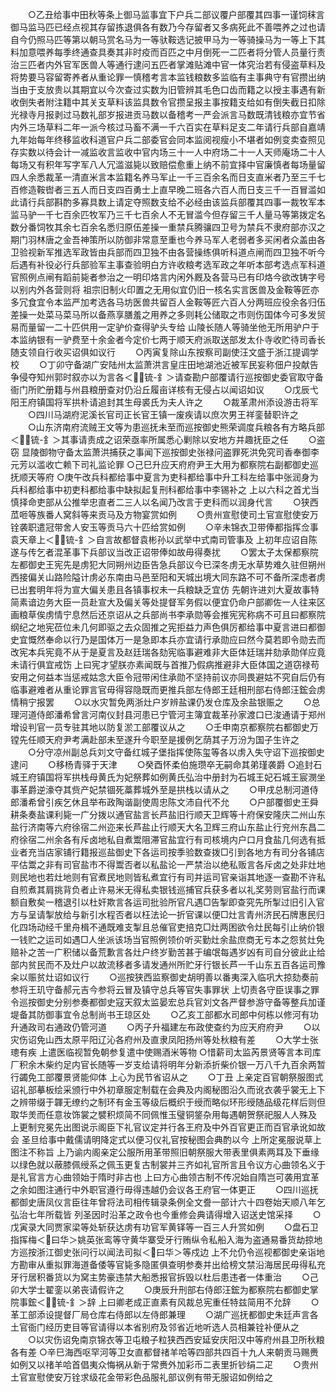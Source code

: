 <!-- { "loadSidebar": true } -->
　　○乙丑给事中田秋等条上御马监事宜下户兵二部议覆户部覆其四事一谨饲秣言御马监马匹已经点视其存留拣退俱各有数乃今存留者又多病死此不善喂养之过也请自今仍照马匹等第以朝马赏名马为一等驮鞍选记披甲马为一等骑操马为一等上下其料加意喂养每季终通查具奏其非时疫而百匹之中月倒死一二匹者将分管人员量行责治三匹者内外官军医兽人等通行逮问五匹者掌滩贴滩中官一体究治若有侵盗草料及将势要马容留寄养者从重论罪一慎稽考言本监钱粮数多监临有主事典守有官攒出纳当由于支放贵以其期宜以今次查过实数为旧管辨其毛色口齿而籍之以授主事遇有新收倒失者附注籍中其关支草料该监具数令官攒呈报主事按籍支给如有倒失截日扣除光禄寺月报剥过马数礼部岁报进贡马数以备稽考一严会派言马数既清钱粮亦宜节省内外三场草料二年一派今核过马畜不满一千六百实在草料足支二年请行兵部自嘉靖九年始每年终移监收科道官户兵二部委官会同本监阅视瘦小不堪者如例变卖查照见存实数以待会计一减监收言监收中官内场三十一人中府场二十一人天师庵场二十人每场又有积年写字军八人冗滥滋毙以致赔偿愈重上纳不前宜择中官廉慎者每场量留四人余悉裁革一清直米言本监籍名养马军止一千三百余名而日支直米者乃至三千七百修造鞍辔者三五人而日支四百勇士上直早晚二班各六百人而日支三千一百冒滥如此请行兵部斟酌多寡具数上请定夺照数支给不必经由该监兵部覆其四事一裁牧军本监马驴一千七百余匹牧军乃三千七百余人不无冒滥今但存留三千人量马等第拨定名数分番饲牧其余七百余名悉归原伍差操一重禁兵腾骧四卫号为禁兵不隶府部亦汉之期门羽林唐之金吾神策所以防御非常意至重也今养马军人老弱者多买闲者众盖由各卫验视新军推选军政皆由兵部而四卫独不由各营操练俱听科道点闸而四卫独不听今后遇有补役必行兵部验军主事查验明白方许收粮考选军政之年听本部考选点军科道官照例点闸有蹈前毙者参治之一明印烙言内闲外厩及各营马已有印烙今欲改铸字号以别内外各营则将  祖宗旧制火印置之无用似宜仍旧一核名实言医兽及金鞍等匠亦多冗食宜令本监严加考选各马坊医兽共留百人金鞍等匠六百人分两班应役余各归伍差操一处菜马菜马所以备燕享膳羞之用养之多则耗公储取之市则伤国体今可多发贸易而量留一二十匹供用一定驴价查得驴头专给  山陵长随人等骑坐他无所用驴户于本监纳银有一驴费至十余金者今定价七两于顺天府派取送部发太仆寺收贮待司香长随支领自行收买诏俱如议行
　　○丙寅复除山东按察司副使汪文盛于浙江提调学校
　　○丁卯守备湖广安陆州太监萧洪言皇庄田地湖池近被军民妄称佃户投献告争侵夺知州郭时叙亦以为言各＜锍-釒＞请查勘户部覆请行巡按御史委官取守备衙门所贮册籍与州县粮册查对仍沿丘履亩详核有无侵占以闻诏如议
　　○戊辰弋阳王府镇国将军拱朴请追封其生母裘氏为夫人许之
　　○裁革肃州添设游击将军
　　○四川马湖府泥溪长官司正长官王镇一废疾请以庶次男王祥銮替职许之
　　○山东济南府流贼王文等为患巡抚未至而巡按御史熊荣调度兵粮各有方略兵部＜锍-釒＞其事请责成之诏荣亟率所属悉心剿除以安地方并趣抚臣之任
　　○盗窃  显陵御物守备太监萧洪捕获之事闻下巡按御史张禄问盗罪死洪免究司香奉御李元芳以滥收亡赖下司礼监论罪
○己巳升应天府府尹王大用为都察院右副都御史巡抚顺天等府
○庚午改兵科都给事中夏言为吏科都给事中升工科左给事中张润身为兵科都给事中初吏科都给事中缺拟起复刑科都给事中李锡补之  上以六科之首尤当慎择命吏部从公推举忠直者二三人以名闻乃改言于吏科而以润身代言
　　○狭西苽咂等族番人窝斜等来贡马及方物宴赏如例
　　○贵州宣慰使司土官宣慰使安万铨袭职遣冠带舍人安玉等贡马六十匹给赏如例
　　○辛未锦衣卫带俸都指挥佥事袁天章上＜锍-釒＞自言故都督袁彬孙以武举中式南司管事及  上初年应诏自陈遂与传乞者混革事下兵部议当改正诏带俸如故毋得奏扰
　　○罢太子太保都察院左都御史王宪先是虏犯大同朔州边臣告急兵部议今已深冬虏无水草势难久驻但朔州西接偏关山路险隘计虏必东南由马邑至阳和天城出境大同东路不可不备所深虑者虏已出套明年将为宣大偏关患且各镇事权未一兵粮缺乏宜仿  先朝许进刘大夏故事特简素谙边务大臣一员赴宣大及偏关等处提督军务假以便宜仍命户部卿佐一人往来区画粮草俟虏情宁息然后还京诏从之兵部尚书李承勋等会推宪宪称病不可且曰都察院纲纪之地宪莅位未几何即驱之去众固推之宪拒益力声色俱厉都给事中夏言进曰都御史宜慨然奉命以行乃是国体万一是急即本兵亦宜请行承勋应曰然今莫若即令勋去而改宪本兵宪竟不从于是夏言及赵廷瑞各劾宪临事避难非大臣体廷瑞并劾承勋佯应竟未请行俱宜戒饬  上曰宪才望朕亦素闻既与首推乃假病推避非大臣体国之道窃禄苟安用之何益本当惩戒姑念大臣令冠带闲住承勋不坚持前议亦同畏避姑不究自后仍有临事避难者从重论罪言官毋得容隐既而更推兵部左侍郎王廷相刑部右侍郎汪鋐会虏情稍宁报罢
　　○以水灾暂免两浙灶户岁辨盐课仍发仓库及余盐银赈之
　　○总理河道侍郎潘希曾言河南仪封县河患已宁管河主簿宜裁革孙家渡口已浚通请于郑州增设判官一员专驻其地以防复淤工部覆议从之
　　○壬申南京都察院右都御史万镗先任顺天府尹考满赴部未至遂升今职至是援例乞荫其子万汾为国子生许之
　　○分守凉州副总兵刘文守备红城子堡指挥使陈玺等各以虏入失守诏下巡按御史逮问
　　○移杨青驿于天津
　　○癸酉怀柔伯施瓒卒无嗣命其弟瑾袭爵
○追封石城王府镇国将军拱栈母黄氏为妃祭葬如例黄氏弘治中册封为石城王妃石城王宸潣坐事革爵逆濠夺其赀产妃禁锢死藁葬城外至是拱栈以请从之
　　○甲戌总制河道侍郎潘希曾引疾乞休且举布政陶谐副使周忠陈文沛自代不允
　　○户部覆御史王舜耕条奏盐课利毙一广分拨以通官盐言长芦盐旧行顺天卫辉等十府保安隆庆二州山东盐行济南等六府徐宿二州迩来长芦盐止行顺天大名卫辉三府山东盐止行兖州东昌二府徐宿二州余各有斥卤地私自煮鬻阻滞官盐宜行有司核境内户口月食盐几何选有抵业者充当店家铺行籍报巡盐御史下各运司按季验数查拨□引到各地方有司分各铺店平估鬻之非有司官盐市不得鬻否者以私盐论一严禁治以绝私贩言各斥卤之处非灶地则民地也若灶地则有官煮民地则皆私煮宜行有司并运司官亲诣其地逐一查勘不许私自煎煮其肩挑背负者止许易米无得私卖银钱巡捕官兵获多者以礼奖劳则官盐行而课额自敷矣一稽退引以杜奸欺言各运司批验所官凡遇□告掣即查究先所掣过旧引入官方与呈请掣放给与新引水程否者以枉法论一折官课以便□灶言青州济民石牌惠民归化四场动经千里舟楫不通既难支掣且总催官吏掊克□灶两困欲令灶民每引止纳价银一钱贮之运司如遇□人坐派该场当官照例领价听买勤灶余盐庶商无亏本之怨贫灶免赔补之苦一广积储以备荒歉言各灶户终岁勤苦甚于编氓每遇岁凶有司自分彼此止给部内贫民而不及灶户以故流移者多请发通州所贮牙行银长芦一千山东五百各运司豫籴以赈贫灶诏如议行
　　○巡按狭西监察御史胡明善以番夷深入临巩大掠劾奏前参将王玑守备郝元吉今参将云冒及镇守总兵等官失事罪状  上切责各守臣误事之罪令巡按御史分别参奏都御史寇天叙太监晏宏总兵官刘文各严督参游守备等整兵加谨堤备其防御事宜令总制尚书王琼区处
　　○乙亥工部都水司郎中何栋以修河有功升通政司右通政仍管河道
　　○丙子升福建左布政使查约为应天府府尹
　　○以灾伤诏免山西太原平阳辽沁各府州及直隶凤阳扬州等处秋粮有差
　　○大学士张璁有疾  上遣医临视暂免朝参复遣中使赐酒米等物
○惜薪司太监芮景贤等言本司库厂积余木柴约足内官长随等一岁支给请将明年分新添折柴价银一万八千九百余两暂行蠲免工部覆景贤能仰体  上心为民节省诏从之
　　○丁丑  上亲定百官朝祭服图式诏礼部摹板绘采颁行中外初章服定制载在会典及内阁秘图沿久而讹衣袭乎裳无上下之辨带缀于韗无缭约之制环有金玉等级后概织于绶而略似环形绶随品级花样后则但取华羙而任意妆饰裳之襞积烦简不同佩惟玉璧铜鋚杂用每遇朝贺祭祀服人人殊及  上更制兖冕先出图说示阁臣下礼官议定并行各王府及中外百官更正而百官承讹如故会  圣旦给事中戴儒请明降定式以便习仪礼官按秘图会典酌以今  上所定冕服说草上图注不称旨  上乃谕内阁亲定公服所用革带照旧朝祭服大带表里俱素两耳及下垂缘以绿色就以蔽膝佩绶系之佩玉更复古制裳并三齐如礼官所言且令议方心曲领名义于是礼官言方心曲领始于隋时非古也  上曰方心曲领古制不传况始自隋岂可袭用宜革之余如图注通行中外职官遵行毋得违越仍会议各王府官一体更正
　　○四川巡抚都御史唐凤仪言臣往年曾将法司相传辑录条例全文誊一部计六十四卷始天顺八年乞弘治七年所载皆  列圣因时沿革之政令也今重修会典请得增入诏送史馆采择
　　○戊寅录大同贾家梁等处斩获达虏有功官军黄铎等一百三人升赏如例
　　○盘石卫指挥梅＜曰华＞姚英张鸾等守黄华寨受牙行贿纵令私船入海为盗通易番货劫掠地方巡按浙江御史张问行以闻法司拟＜曰华＞等戍边  上不允仍令巡视都御史亲诣地方勘审从重拟罪海道备倭等官毙多隐匿俱查明参奏并出给榜文禁沿海居民毋得私充牙行居积番货以为窝主势豪违禁大船悉报官拆毁以杜后患违者一体重治
　　○己卯大学士翟銮以弟丧请假许之
　　○庚辰升刑部右侍郎汪鋐为都察院右都御史掌院事鋐＜锍-釒＞辞  上曰卿老成正直素有风裁总宪重任特兹简用不允辞
　　○革工部添设提督厂局仓库右侍郎以左侍郎兼理
　　○湖广巡抚都御史朱廷声言各土官衙门经历吏目等官请得以本省别府及邻省近地听选人员相兼铨补便从之
　　○以灾伤诏免南京锦衣等卫屯粮子粒狭西西安延安庆阳汉中等府州县卫所秋粮各有差
○辛巳海西呕罕河等卫女直都督禇羊哈等四部共四百十九人来朝贡马赐赉如例又以禇羊哈首倡夷众悔祸从新于常赉外加彩币二表里折钞绢二疋
　　○贵州土官宣慰使安万铨求级花金带彩色品服礼部议例有带无服诏如例给之

